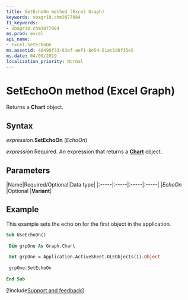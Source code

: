 ```yaml
---
title: SetEchoOn method (Excel Graph)
keywords: vbagr10.chm3077084
f1_keywords:
- vbagr10.chm3077084
ms.prod: excel
api_name:
- Excel.SetEchoOn
ms.assetid: 48490f33-63ef-aef1-8e54-51ac5d8f35e5
ms.date: 04/09/2019
localization_priority: Normal
---
```



# SetEchoOn method (Excel Graph)

Returns a **Chart** object.

## Syntax

_expression_.**SetEchoOn** (_EchoOn_)

_expression_ Required. An expression that returns a **[Chart](Excel.Chart-graph-object.md)** object.

## Parameters

|Name|Required/Optional|Data type|
|:-----|:-----|:-----|:-----|
|_EchoOn_ |Optional |**Variant**|

## Example

This example sets the echo on for the first object in the application.

```vb
Sub UseEchoOn() 
 
 Dim grpOne As Graph.Chart 
 
 Set grpOne = Application.ActiveSheet.OLEObjects(1).Object 
 
 grpOne.SetEchoOn 
 
End Sub
```

[!include[Support and feedback](~/includes/feedback-boilerplate.md)]